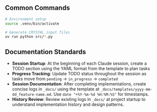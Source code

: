 ## Common Commands

```bash
# Environment setup
source .venv/bin/activate

# Generate CRYSTAL input files
uv run python src/*.py
```

## Documentation Standards

- **Session Startup**: At the beginning of each Claude session, create a TODO section using the YAML format from the template to plan tasks
- **Progress Tracking**: Update TODO status throughout the session as tasks move from `pending` → `in_progress` → `completed`
- **Session Documentation**: After completing implementations, create concise logs in `_docs/` using the template at `_docs/templates/yyyy-mm-dd_feature-name.md`. Use `date "+%Y-%m-%d %H:%M:%S"` for timestamps.
- **History Review**: Review existing logs in `_docs/` at project startup to understand implementation history and design patterns.